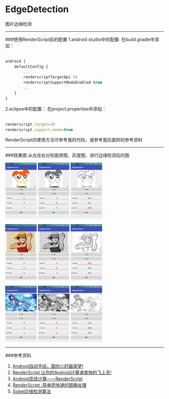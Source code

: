 EdgeDetection
===================

图片边缘检测

---

###使用RenderScript前的配置
1.android studio中的配置:
在build.gradle中添加：

```javascript

android {
    defaultConfig {
        ...
    	renderscriptTargetApi 18
        renderscriptSupportModeEnabled true
		...
	}   
}
```
2.eclipse中的配置：
在project.properties中添加：

```javascript

renderscript.target=18
renderscript.support.mode=true

```

RenderScript的使用方法可参考我的代码，或参考我后面附的参考资料

---

###效果图
从左往右分别是原图、灰度图、进行边缘检测后的图

![a1](/img/a1.jpg "a1")
![a2](/img/a2.jpg "a2")
![a3](/img/a3.jpg "a3")

![b1](/img/b1.jpg "b1")
![b2](/img/b2.jpg "b2")
![b3](/img/b3.jpg "b3")

![c1](/img/c1.jpg "c1")
![c2](/img/c2.jpg "c2")
![c3](/img/c3.jpg "c3")

---

###参考资料
1. [Android自动手绘，圆你儿时画家梦!][1]
2. [RenderScript 让你的Android计算速度快的飞上天!][2]
3. [Android高效计算——RenderScript][3]
4. [RenderScript :简单而快速的图像处理][4]
5. [Sobel边缘检测算法][5]


[1]: http://blog.csdn.net/huachao1001/article/details/51518322
[2]: http://blog.csdn.net/huachao1001/article/details/51524502
[3]: http://www.cnblogs.com/willhua/p/5782293.html
[4]: http://jcodecraeer.com/a/anzhuokaifa/androidkaifa/2016/0504/4205.html
[5]: http://www.cnblogs.com/lancidie/archive/2011/07/17/2108885.html


```